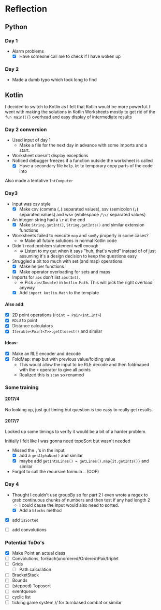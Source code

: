 # Reflection

## Python

### Day 1
* Alarm problems
    * [x] Have someone call me to check if I have woken up

### Day 2
* Made a dumb typo which took long to find

## Kotlin
I decided to switch to Kotlin as I felt that Kotlin would be more powerful.
I went with making the solutions in Kotlin Worksheets mostly to get rid of the `fun main(){}` overhead and easy display of intermediate results

### Day 2 conversion
* Used input of day 1
    * Make a file for the next day in advance with some imports and a start.
* Worksheet doesn't display exceptions
* Noticed debugger freezes if a function outside the worksheet is called
    * [x] Have a secondary file `help.kt` to temporary copy parts of the code into

Also made a tentative `IntComputer`

### Day3
* Input was csv style
    * [x] Make csv (comma (`,`) separated values), ssv (semicolon (`;`) separated values) and wsv (whitespace `/\s/` separated values)
* An integer-string had a `\r` at the end
    * [x] Make `String.getInt()`, `String.getInts()` and similar extension functions 
* Worksheets failed to execute `map` and `sumBy` properly in some cases?
    * => Make all future solutions in normal Kotlin code
* Didn't read problem statement well enough
    * => Listen to my gut when it says "huh, that's weird" instead of of just assuming it's a design decision to keep the questions easy
* Struggled a bit too much with set (and map) operations
    * [x] Make helper functions
    * [x] Make operator overloading for sets and maps
* Imports for `abs` don't list `abs(Int)`.
    * => Pick `abs(Double)` in  `kotlin.Math`. This will pick the right overload anyway
    * [x] Add `import kotlin.Math` to the template

#### Also add:
*[x] 2D point operations (`Point = Pair<Int,Int>`)
*[x] `RDLU` to point
*[x] Distance calculators
*[x] `Iterable<Point<T>>.getClosest()` and similar

#### Ideas:
*[x] Make an RLE encoder and decode
*[x] FoldMap: map but with previous value/folding value 
    * This would allow the input to be RLE decode and then foldmaped with the `+` operator to give all points
    * Realized this is `scan` so renamed  

### Some training
#### 2017/4
No looking up, just gut timing but question is too easy to really get results.
#### 2017/7
Looked up some timings to verify it would be a bit of a harder problem.

Initially I felt like I was gonna need topoSort but wasn't needed
* Missed the `,`'s in the input
    *[x] add a `getAlphaNum()` and similar
    *[x] maybe add `getIntsLines() = getLines().map{it.getInts()}` and similar
* Forgot to call the recursive formula .. (OOF) 

### Day 4
* Thought I couldn't use groupBy so for part 2 I even wrote a regex to grab continuous chunks of numbers and then test if any had length 2
    * I could cause the input would also need to sorted.
    *[x] Add a `blocks` method
*[x] add `isSorted`
*[ ] add convolutions 


### Potential ToDo's
* [x] Make Point an actual class
* [ ] Convolutions, forEach(unordered/Ordered)Pair/triplet
* [ ] Grids
    * [ ] Path calculation
* [ ] BracketStack
* [ ] Bounds
* [ ] (stepped) Toposort
* [ ] eventqueue 
* [ ] cyclic list
* [ ] ticking game system // for turnbased combat or similar
